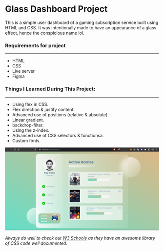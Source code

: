 # Glass Dashboard Project 
This is a simple user dashboard of a gaming subscription service built using HTML and CSS.
It was intentionally made to have an appearance of a glass effect, hence the conspicious name lol.

### Requirements for project
---
- HTML
- CSS
- Live server
- Figma

### Things I Learned During This Project:
---
- Using flex in CSS.
- Flex direction & justify content.
- Advanced use of positions (relative & absolute).
- Linear gradient.
- backdrop-filter.
- Using the z-index.
- Advanced use of CSS selectors & functionsa.
- Custom fonts.

![Dashboard Image](./Glasswebsite.png "Glass website Dashboard")

*Always do well to check out [W3 Schools](https://www.w3schools.com/css/default.asp) as they have an awesome library of CSS code well documented.*